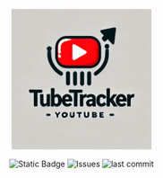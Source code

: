 <p align="center">
<img alt="logo" src="assets/logo.png" width="250">
</p>
<p align="center">
<img alt="Static Badge" src="https://img.shields.io/badge/license-MIT-MIT">
 <img alt="Issues" src=https://img.shields.io/github/issues/romisadeh/tube-tracker>
 <img alt="last commit" src=https://img.shields.io/github/last-commit/romisadeh/tube-tracker>

</p>
